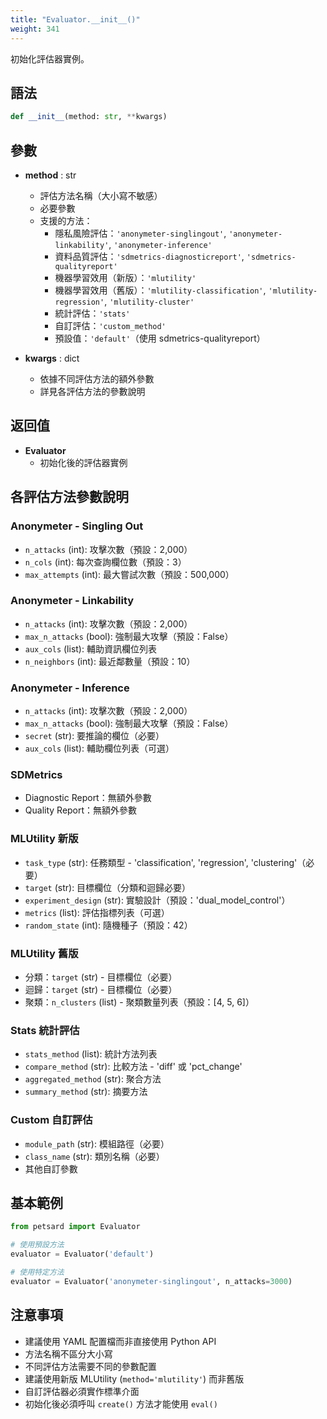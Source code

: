 ```yaml
---
title: "Evaluator.__init__()"
weight: 341
---
```


初始化評估器實例。

## 語法

```python
def __init__(method: str, **kwargs)
```

## 參數

- **method** : str
    - 評估方法名稱（大小寫不敏感）
    - 必要參數
    - 支援的方法：
        - 隱私風險評估：`'anonymeter-singlingout'`, `'anonymeter-linkability'`, `'anonymeter-inference'`
        - 資料品質評估：`'sdmetrics-diagnosticreport'`, `'sdmetrics-qualityreport'`
        - 機器學習效用（新版）：`'mlutility'`
        - 機器學習效用（舊版）：`'mlutility-classification'`, `'mlutility-regression'`, `'mlutility-cluster'`
        - 統計評估：`'stats'`
        - 自訂評估：`'custom_method'`
        - 預設值：`'default'`（使用 sdmetrics-qualityreport）

- **kwargs** : dict
    - 依據不同評估方法的額外參數
    - 詳見各評估方法的參數說明

## 返回值

- **Evaluator**
    - 初始化後的評估器實例

## 各評估方法參數說明

### Anonymeter - Singling Out

- `n_attacks` (int): 攻擊次數（預設：2,000）
- `n_cols` (int): 每次查詢欄位數（預設：3）
- `max_attempts` (int): 最大嘗試次數（預設：500,000）

### Anonymeter - Linkability

- `n_attacks` (int): 攻擊次數（預設：2,000）
- `max_n_attacks` (bool): 強制最大攻擊（預設：False）
- `aux_cols` (list): 輔助資訊欄位列表
- `n_neighbors` (int): 最近鄰數量（預設：10）

### Anonymeter - Inference

- `n_attacks` (int): 攻擊次數（預設：2,000）
- `max_n_attacks` (bool): 強制最大攻擊（預設：False）
- `secret` (str): 要推論的欄位（必要）
- `aux_cols` (list): 輔助欄位列表（可選）

### SDMetrics

- Diagnostic Report：無額外參數
- Quality Report：無額外參數

### MLUtility 新版

- `task_type` (str): 任務類型 - 'classification', 'regression', 'clustering'（必要）
- `target` (str): 目標欄位（分類和迴歸必要）
- `experiment_design` (str): 實驗設計（預設：'dual_model_control'）
- `metrics` (list): 評估指標列表（可選）
- `random_state` (int): 隨機種子（預設：42）

### MLUtility 舊版

- 分類：`target` (str) - 目標欄位（必要）
- 迴歸：`target` (str) - 目標欄位（必要）
- 聚類：`n_clusters` (list) - 聚類數量列表（預設：[4, 5, 6]）

### Stats 統計評估

- `stats_method` (list): 統計方法列表
- `compare_method` (str): 比較方法 - 'diff' 或 'pct_change'
- `aggregated_method` (str): 聚合方法
- `summary_method` (str): 摘要方法

### Custom 自訂評估

- `module_path` (str): 模組路徑（必要）
- `class_name` (str): 類別名稱（必要）
- 其他自訂參數

## 基本範例

```python
from petsard import Evaluator

# 使用預設方法
evaluator = Evaluator('default')

# 使用特定方法
evaluator = Evaluator('anonymeter-singlingout', n_attacks=3000)
```

## 注意事項

- 建議使用 YAML 配置檔而非直接使用 Python API
- 方法名稱不區分大小寫
- 不同評估方法需要不同的參數配置
- 建議使用新版 MLUtility (`method='mlutility'`) 而非舊版
- 自訂評估器必須實作標準介面
- 初始化後必須呼叫 `create()` 方法才能使用 `eval()`